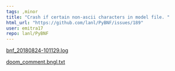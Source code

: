 ```yaml
---
tags: ,minor
title: "Crash if certain non-ascii characters in model file. "
html_url: "https://github.com/lanl/PyBNF/issues/189"
user: emitra17
repo: lanl/PyBNF
---
```


[bnf_20180824-101129.log](https://github.com/NAU-BioNetFit/PyBNF/files/2319119/bnf_20180824-101129.log)

[doom_comment.bngl.txt](https://github.com/NAU-BioNetFit/PyBNF/files/2319120/doom_comment.bngl.txt)
